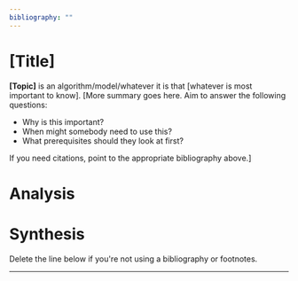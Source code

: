 ```yaml
---
bibliography: ""
---
```


# [Title]

**[Topic]** is an algorithm/model/whatever it is that [whatever is most important to know]. [More summary goes here. Aim to answer the following questions:

* Why is this important?
* When might somebody need to use this?
* What prerequisites should they look at first?

If you need citations, point to the appropriate bibliography above.]


# Analysis

# Synthesis

Delete the line below if you're not using a bibliography or footnotes.

---